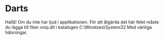 # Darts
Hallå!
Om du inte har ljud i applikationen.
För att åtgärda det här felet måste du lägga till filen vmp.dll i katalogen C:\Windows\System32
Med vänliga hälsningar.
